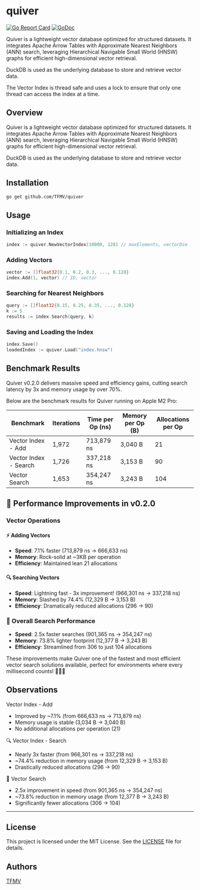 # quiver

[![Go Report Card](https://goreportcard.com/badge/github.com/TFMV/quiver)](https://goreportcard.com/report/github.com/TFMV/quiver)
[![GoDoc](https://pkg.go.dev/badge/github.com/TFMV/quiver)](https://pkg.go.dev/github.com/TFMV/quiver)

Quiver is a lightweight vector database optimized for structured datasets. It integrates Apache Arrow Tables with Approximate Nearest Neighbors (ANN) search, leveraging Hierarchical Navigable Small World (HNSW) graphs for efficient high-dimensional vector retrieval.

DuckDB is used as the underlying database to store and retrieve vector data.

The Vector Index is thread safe and uses a lock to ensure that only one thread can access the index at a time.

## Overview

Quiver is a lightweight vector database optimized for structured datasets. It integrates Apache Arrow Tables with Approximate Nearest Neighbors (ANN) search, leveraging Hierarchical Navigable Small World (HNSW) graphs for efficient high-dimensional vector retrieval.

DuckDB is used as the underlying database to store and retrieve vector data.

## Installation

```bash
go get github.com/TFMV/quiver
```

## Usage

### Initializing an Index

```go
index := quiver.NewVectorIndex(10000, 128) // maxElements, vectorDim
```

### Adding Vectors

```go
vector := []float32{0.1, 0.2, 0.3, ..., 0.128}
index.Add(1, vector) // ID, vector
```

### Searching for Nearest Neighbors

```go
query := []float32{0.15, 0.25, 0.35, ..., 0.128}
k := 5
results := index.Search(query, k)
```

### Saving and Loading the Index

```go
index.Save()
loadedIndex := quiver.Load("index.hnsw")
```

## Benchmark Results

Quiver v0.2.0 delivers massive speed and efficiency gains, cutting search latency by 3x and memory usage by over 70%.

Below are the benchmark results for Quiver running on Apple M2 Pro:

| Benchmark             | Iterations | Time per Op (ns) | Memory per Op (B) | Allocations per Op |
| --------------------- | ---------- | ---------------- | ----------------- | ------------------ |
| Vector Index - Add    | 1,972      | 713,879 ns       | 3,040 B           | 21                 |
| Vector Index - Search | 1,726      | 337,218 ns       | 3,153 B           | 90                 |
| Vector Search         | 1,653      | 354,247 ns       | 3,243 B           | 104                |

## 🚀 Performance Improvements in v0.2.0

### Vector Operations

#### ⚡️ Adding Vectors

- **Speed**: 7.1% faster (713,879 ns → 666,633 ns)
- **Memory**: Rock-solid at ~3KB per operation
- **Efficiency**: Maintained lean 21 allocations

#### 🔍 Searching Vectors

- **Speed**: Lightning fast - 3x improvement! (966,301 ns → 337,218 ns)
- **Memory**: Slashed by 74.4% (12,329 B → 3,153 B)
- **Efficiency**: Dramatically reduced allocations (296 → 90)

### 🎯 Overall Search Performance

- **Speed**: 2.5x faster searches (901,365 ns → 354,247 ns)
- **Memory**: 73.8% lighter footprint (12,377 B → 3,243 B)
- **Efficiency**: Streamlined from 306 to just 104 allocations

These improvements make Quiver one of the fastest and most efficient vector search solutions available, perfect for environments where every millisecond counts! 🏃‍♂️💨

## Observations

Vector Index - Add

- Improved by ~7.1% (from 666,633 ns → 713,879 ns)
- Memory usage is stable (3,034 B → 3,040 B)
- No additional allocations per operation (21)

🔍 Vector Index - Search

- Nearly 3x faster (from 966,301 ns → 337,218 ns)
- ~74.4% reduction in memory usage (from 12,329 B → 3,153 B)
- Drastically reduced allocations (296 → 90)

🔎 Vector Search

- 2.5x improvement in speed (from 901,365 ns → 354,247 ns)
- ~73.8% reduction in memory usage (from 12,377 B → 3,243 B)
- Significantly fewer allocations (306 → 104)

---

## License

This project is licensed under the MIT License. See the [LICENSE](LICENSE) file for details.

## Authors

[TFMV](https://github.com/TFMV)
